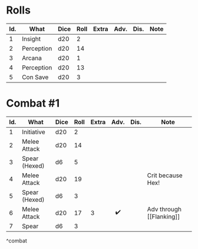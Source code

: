 # Rolls
| Id. | What       | Dice | Roll | Extra | Adv. | Dis. | Note |
| --- | ---------- | ---- | ---- | ----- | ---- | ---- | ---- |
| 1   | Insight    | d20  | 2    |       |      |      |      |
| 2   | Perception | d20  | 14   |       |      |      |      |
| 3   | Arcana     | d20  | 1    |       |      |      |      |
| 4   | Perception | d20  | 13   |       |      |      |      |
| 5   | Con Save   | d20  | 3    |       |      |      |      |

# Combat #1
| Id. | What          | Dice | Roll | Extra | Adv. | Dis. | Note                     |
| --- | ------------- | ---- | ---- | ----- | :----: | ---- | ------------------------ |
| 1   | Initiative    | d20  | 2    |       |      |      |                          |
| 2   | Melee Attack  | d20  | 14   |       |      |      |                          |
| 3   | Spear (Hexed) | d6   | 5    |       |      |      |                          |
| 4   | Melee Attack  | d20  | 19   |       |      |      | Crit because Hex!        |
| 5   | Spear (Hexed) | d6   | 3    |       |      |      |                          |
| 6   | Melee Attack  | d20  | 17   | 3     | ✔️   |      | Adv through [[Flanking]] |
| 7   | Spear         | d6   | 3    |       |      |      |                          |
^combat
